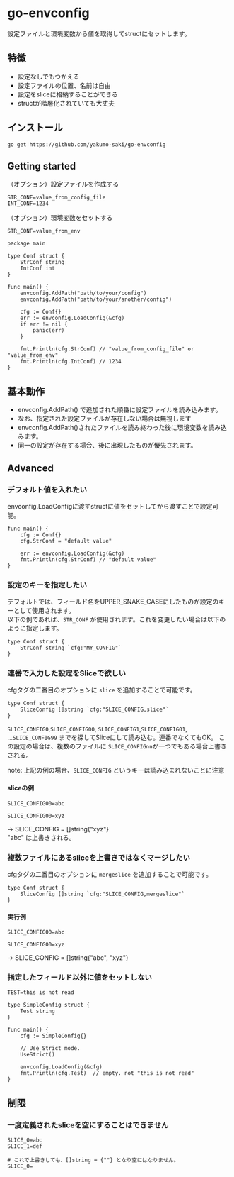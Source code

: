 # go-envconfig

設定ファイルと環境変数から値を取得してstructにセットします。  

## 特徴

* 設定なしでもつかえる
* 設定ファイルの位置、名前は自由
* 設定をsliceに格納することができる
* structが階層化されていても大丈夫

## インストール

```
go get https://github.com/yakumo-saki/go-envconfig
```

## Getting started

（オプション）設定ファイルを作成する
```
STR_CONF=value_from_config_file
INT_CONF=1234
```

（オプション）環境変数をセットする
```
STR_CONF=value_from_env
```

```golang
package main

type Conf struct {
    StrConf string
    IntConf int
}

func main() {
    envconfig.AddPath("path/to/your/config")
    envconfig.AddPath("path/to/your/another/config")
    
    cfg := Conf{}
    err := envconfig.LoadConfig(&cfg)
    if err != nil {
        panic(err)
    }

    fmt.Println(cfg.StrConf) // "value_from_config_file" or "value_from_env"
    fmt.Println(cfg.IntConf) // 1234
}
```

## 基本動作

* envconfig.AddPath() で追加された順番に設定ファイルを読み込みます。
* なお、指定された設定ファイルが存在しない場合は無視します
* envconfig.AddPath()されたファイルを読み終わった後に環境変数を読み込みます。
* 同一の設定が存在する場合、後に出現したものが優先されます。

## Advanced

### デフォルト値を入れたい

envconfig.LoadConfigに渡すstructに値をセットしてから渡すことで設定可能。  

```golang
func main() {
    cfg := Conf{}
    cfg.StrConf = "default value"

    err := envconfig.LoadConfig(&cfg)
    fmt.Println(cfg.StrConf) // "default value"
}
```


### 設定のキーを指定したい

デフォルトでは、フィールド名をUPPER_SNAKE_CASEにしたものが設定のキーとして使用されます。  
以下の例であれば、`STR_CONF` が使用されます。これを変更したい場合は以下のように指定します。

```golang
type Conf struct {
    StrConf string `cfg:"MY_CONFIG"`
}
```

### 連番で入力した設定をSliceで欲しい

cfgタグの二番目のオプションに `slice` を追加することで可能です。


```golang
type Conf struct {
    SliceConfig []string `cfg:"SLICE_CONFIG,slice"`
}
```

`SLICE_CONFIG0`,`SLICE_CONFIG00`,
`SLICE_CONFIG1`,`SLICE_CONFIG01`,
...`SLICE_CONFIG99` までを探してSliceにして読み込む。連番でなくてもOK。
この設定の場合は、複数のファイルに `SLICE_CONFIGnn`が一つでもある場合上書きされる。

note: 上記の例の場合、`SLICE_CONFIG` というキーは読み込まれないことに注意

#### sliceの例

```config1
SLICE_CONFIG00=abc
```

```config2
SLICE_CONFIG00=xyz
```

→ SLICE_CONFIG = []string{"xyz"}  
"abc" は上書きされる。

### 複数ファイルにあるsliceを上書きではなくマージしたい

cfgタグの二番目のオプションに `mergeslice` を追加することで可能です。

```golang
type Conf struct {
    SliceConfig []string `cfg:"SLICE_CONFIG,mergeslice"`
}
```


#### 実行例

```config1
SLICE_CONFIG00=abc
```

```config2
SLICE_CONFIG00=xyz
```

→ SLICE_CONFIG = []string{"abc", "xyz"}

### 指定したフィールド以外に値をセットしない

```
TEST=this is not read
```

```golang
type SimpleConfig struct {
	Test string
}

func main() {
    cfg := SimpleConfig{}
    
    // Use Strict mode.
    UseStrict() 
    
    envconfig.LoadConfig(&cfg)
    fmt.Println(cfg.Test)  // empty. not "this is not read"
}
```

## 制限

### 一度定義されたsliceを空にすることはできません

```config1
SLICE_0=abc
SLICE_1=def
```

```config2
# これで上書きしても、[]string = {""} となり空にはなりません。
SLICE_0=
```